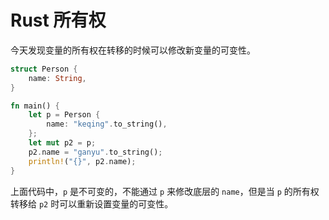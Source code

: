 # Rust 所有权

今天发现变量的所有权在转移的时候可以修改新变量的可变性。

```rust
struct Person {
    name: String,
}

fn main() {
    let p = Person {
        name: "keqing".to_string(),
    };
    let mut p2 = p;
    p2.name = "ganyu".to_string();
    println!("{}", p2.name);
}
```

上面代码中，`p` 是不可变的，不能通过 `p` 来修改底层的 `name`，但是当 `p` 的所有权转移给 `p2` 时可以重新设置变量的可变性。
